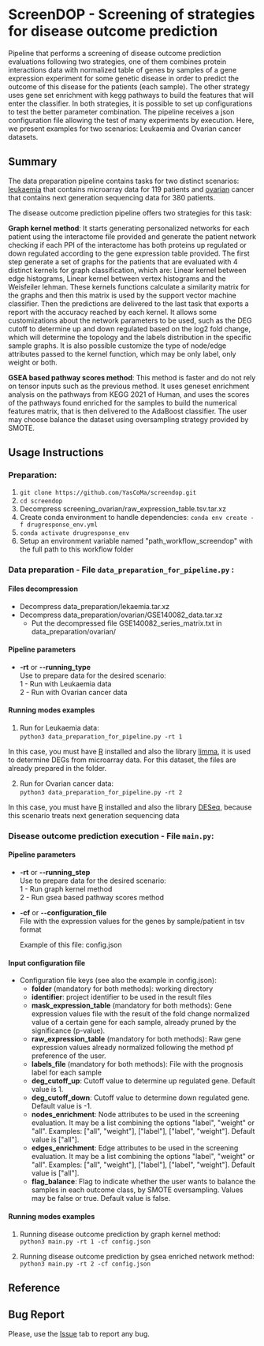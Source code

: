 # ScreenDOP - Screening of strategies for disease outcome prediction

Pipeline that performs a screening of disease outcome prediction evaluations following two strategies, one of them combines protein interactions data with normalized table of genes by samples of a gene expression experiment for some genetic disease in order to predict the outcome of this disease for the patients (each sample). The other strategy uses gene set enrichment with kegg pathways to build the features that will enter the classifier. In both strategies, it is possible to set up configurations to test the better parameter combination. The pipeline receives a json configuration file allowing the test of many experiments by execution. Here, we present examples for two scenarios: Leukaemia and Ovarian cancer datasets.

## Summary

The data preparation pipeline contains tasks for two distinct scenarios: [leukaemia](https://www.ncbi.nlm.nih.gov/geo/query/acc.cgi?acc=GSE425) that contains microarray data for 119 patients and [ovarian](https://www.ncbi.nlm.nih.gov/geo/query/acc.cgi?acc=GSE140082) cancer that contains next generation sequencing data for 380 patients.

The disease outcome prediction pipeline offers two strategies for this task:

**Graph kernel method**: It starts generating personalized networks for each patient using the interactome file provided and generate the patient network checking if each PPI of the interactome has both proteins up regulated or down regulated according to the gene expression table provided. The first step generate a set of graphs for the patients that are evaluated with 4 distinct kernels for graph classification, which are: Linear kernel between edge histograms, Linear kernel between vertex histograms and the Weisfeiler lehman. These kernels functions calculate a similarity matrix for the graphs and then this matrix is used by the support vector machine classifier. Then the predictions are delivered to the last task that exports a report with the accuracy reached by each kernel. It allows some customizations about the network parameters to be used, such as the DEG cutoff to determine up and down regulated based on the log2 fold change, which will determine the topology and the labels distribution in the specific sample graphs. It is also possible customize the type of node/edge attributes passed to the kernel function, which may be only label, only weight or both.

**GSEA based pathway scores method**: This method is faster and do not rely on tensor inputs such as the previous method. It uses geneset enrichment analysis on the pathways from KEGG 2021 of Human, and uses the scores of the pathways found enriched for the samples to build the numerical features matrix, that is then delivered to the AdaBoost classifier. The user may choose balance the dataset using oversampling strategy provided by SMOTE.

## Usage Instructions
### Preparation:
1. ````git clone https://github.com/YasCoMa/screendop.git````
2. ````cd screendop````
3. Decompress screening_ovarian/raw_expression_table.tsv.tar.xz
4. Create conda environment to handle dependencies: ````conda env create -f drugresponse_env.yml````
5. ````conda activate drugresponse_env````
6. Setup an environment variable named "path_workflow_screendop" with the full path to this workflow folder

### Data preparation - File ````data_preparation_for_pipeline.py```` :

#### Files decompression

- Decompress data_preparation/lekaemia.tar.xz
- Decompress data_preparation/ovarian/GSE140082_data.tar.xz
    - Put the decompressed file GSE140082_series_matrix.txt in data_preparation/ovarian/
    
#### Pipeline parameters

- __-rt__ or __--running_type__ <br>
	Use to prepare data for the desired scenario: <br>
	1 - Run with Leukaemia data <br>
	2 - Run with Ovarian cancer data

#### Running modes examples

1. Run for Leukaemia data: <br>
````python3 data_preparation_for_pipeline.py -rt 1 ```` 

In this case, you must have [R](https://www.r-project.org/) installed and also the library [limma](https://bioconductor.org/packages/release/bioc/html/limma.html), it is used to determine DEGs from microarray data. For this dataset, the files are already prepared in the folder.

2. Run for Ovarian cancer data: <br>
````python3 data_preparation_for_pipeline.py -rt 2 ```` 

In this case, you must have [R](https://www.r-project.org/) installed and also the library [DESeq](https://bioconductor.org/packages/release/bioc/html/DESeq.html), because this scenario treats next generation sequencing data

### Disease outcome prediction execution - File ````main.py````:

#### Pipeline parameters

- __-rt__ or __--running_step__ <br>
	Use to prepare data for the desired scenario: <br>
	1 - Run graph kernel method <br>
	2 - Run gsea based pathway scores method

- __-cf__ or __--configuration_file__ <br>
	File with the expression values for the genes by sample/patient in tsv format<br>
	
	Example of this file: config.json
		
#### Input configuration file

- Configuration file keys (see also the example in config.json):
    - **folder** (mandatory for both methods): working directory
    - **identifier**: project identifier to be used in the result files
    - **mask_expression_table** (mandatory for both methods): Gene expression values file with the result of the fold change normalized value of a certain gene for each sample, already pruned by the significance (p-value). 
    - **raw_expression_table** (mandatory for both methods): Raw gene expression values already normalized following the method pf preference of the user.
    - **labels_file** (mandatory for both methods): File with the prognosis label for each sample
    - **deg_cutoff_up**: Cutoff value to determine up regulated gene. Default value is 1.
    - **deg_cutoff_down**: Cutoff value to determine down regulated gene. Default value is -1.
    - **nodes_enrichment**: Node attributes to be used in the screening evaluation. It may be a list combining the options "label", "weight" or "all". Examples: ["all", "weight"], ["label"], ["label", "weight"]. Default value is ["all"].
    - **edges_enrichment**: Edge attributes to be used in the screening evaluation. It may be a list combining the options "label", "weight" or "all". Examples: ["all", "weight"], ["label"], ["label", "weight"]. Default value is ["all"].
    - **flag_balance**: Flag to indicate whether the user wants to balance the samples in each outcome class, by SMOTE oversampling. Values may be false or true. Default value is false.

#### Running modes examples
1. Running disease outcome prediction by graph kernel method: <br>
	````python3 main.py -rt 1 -cf config.json````

2. Running disease outcome prediction by gsea enriched network method: <br>
	````python3 main.py -rt 2 -cf config.json````

## Reference

## Bug Report
Please, use the [Issue](https://github.com/YasCoMa/screendop/issues) tab to report any bug.
